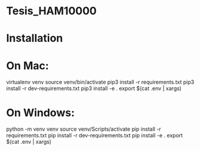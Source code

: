 # Tesis_HAM10000

# Installation

# On Mac:
virtualenv venv
source venv/bin/activate
pip3 install -r requirements.txt
pip3 install -r dev-requirements.txt
pip3 install -e .
export $(cat .env | xargs)

# On Windows:
python -m venv venv
source venv/Scripts/activate
pip install -r requirements.txt
pip install -r dev-requirements.txt
pip install -e .
export $(cat .env | xargs)